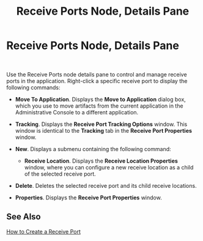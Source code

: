 ﻿---
title: Receive Ports Node, Details Pane
TOCTitle: Receive Ports Node, Details Pane
ms:assetid: 7f018c99-9eef-4fc4-aaab-059e5e9285f4
ms:mtpsurl: https://msdn.microsoft.com/en-us/library/Aa561037(v=BTS.80)
ms:contentKeyID: 51529228
ms.date: 08/30/2017
mtps_version: v=BTS.80
f1_keywords:
- bts10.admin.resultsobject.receiveport
---

# Receive Ports Node, Details Pane

 

Use the Receive Ports node details pane to control and manage receive ports in the application. Right-click a specific receive port to display the following commands:

  - **Move To Application**. Displays the **Move to Application** dialog box, which you use to move artifacts from the current application in the Administrative Console to a different application.

  - **Tracking**. Displays the **Receive Port Tracking Options** window. This window is identical to the **Tracking** tab in the **Receive Port Properties** window.

  - **New**. Displays a submenu containing the following command:
    
      - **Receive Location**. Displays the **Receive Location Properties** window, where you can configure a new receive location as a child of the selected receive port.

  - **Delete**. Deletes the selected receive port and its child receive locations.

  - **Properties**. Displays the **Receive Port Properties** window.

## See Also

[How to Create a Receive Port](https://msdn.microsoft.com/en-us/library/aa559206\(v=bts.80\))

